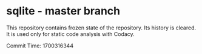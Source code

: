 # sqlite - master branch

This repository contains frozen state of the repository.
Its history is cleared. It is used only for static code
analysis with Codacy.

Commit Time: 1700316344